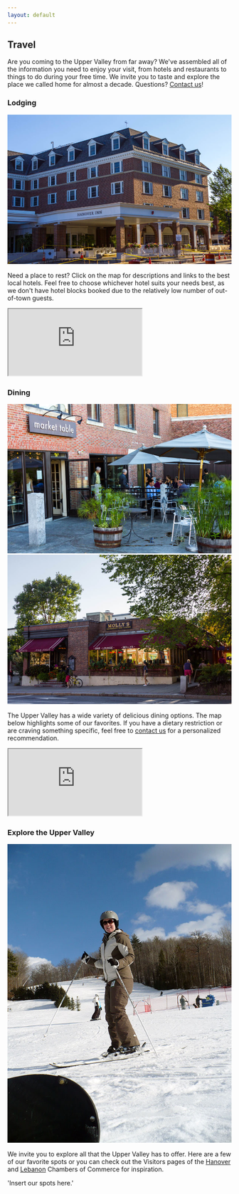 ```yaml
---
layout: default
---
```


## Travel ##

Are you coming to the Upper Valley from far away? We've assembled all of the information you need to enjoy your visit, from hotels and restaurants to things to do during your free time. We invite you to taste and explore the place we called home for almost a decade. Questions? [Contact us](/about/contact.html)!


### Lodging ###

<div class="photo lightboxable">
  <img src="/images/places/hanover-inn.jpg">
</div>

Need a place to rest? Click on the map for descriptions and links to the best local hotels. Feel free to choose whichever hotel suits your needs best, as we don't have hotel blocks booked due to the relatively low number of out-of-town guests.

<div class="map">
  <iframe src="https://www.google.com/maps/d/embed?mid=zFR_mzWpa23c.kBgRWeXc27lg"></iframe>
</div>

### Dining ###

<div class="double-photos">
  <div class="double-photo">
    <div class="photo lightboxable">
      <img src="/images/places/market-table.jpg">
    </div>
  </div>
  <div class="double-photo">
    <div class="photo lightboxable">
      <img src="/images/places/mollys.jpg">
    </div>
  </div>
</div>

The Upper Valley has a wide variety of delicious dining options. The map below highlights some of our favorites. If you have a dietary restriction or are craving something specific, feel free to [contact us](/about/contact.html) for a personalized recommendation.

<div class="map">
  <iframe src="https://mapsengine.google.com/map/embed?mid=zFR_mzWpa23c.kisGsnW_BqGM"></iframe>
</div>

### Explore the Upper Valley ###

<div class="photo lightboxable">
  <img src="/images/places/skiway.jpg">
</div>

We invite you to explore all that the Upper Valley has to offer. Here are a few of our favorite spots or you can check out the Visitors pages of the [Hanover](http://www.hanoverchamber.org/index.php?id=178&page=Hanover%20Area%20Chamber%20of%20Commerce%20-%20Visitors) and [Lebanon](http://lebanonchamber.com/visitors/) Chambers of Commerce for inspiration.

'Insert our spots here.'
